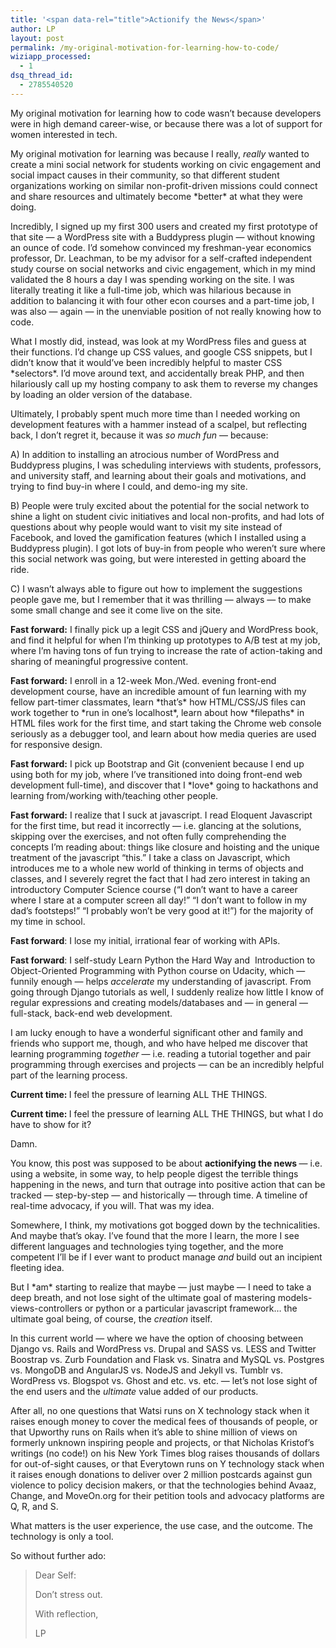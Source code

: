```yaml
---
title: '<span data-rel="title">Actionify the News</span>'
author: LP
layout: post
permalink: /my-original-motivation-for-learning-how-to-code/
wiziapp_processed:
  - 1
dsq_thread_id:
  - 2785540520
---
```

<span data-rel="content">

<p>
  My original motivation for learning how to code wasn&#8217;t because developers were in high demand career-wise, or because there was a lot of support for women interested in tech.
</p>

<p>
  My original motivation for learning was because I really, <em>really</em> wanted to create a mini social network for students working on civic engagement and social impact causes in their community, so that different student organizations working on similar non-profit-driven missions could connect and share resources and ultimately become *better* at what they were doing.
</p>

<p>
  Incredibly, I signed up my first 300 users and created my first prototype of that site &#8212; a WordPress site with a Buddypress plugin &#8212; without knowing an ounce of code. I&#8217;d somehow convinced my freshman-year economics professor, Dr. Leachman, to be my advisor for a self-crafted independent study course on social networks and civic engagement, which in my mind validated the 8 hours a day I was spending working on the site. I was literally treating it like a full-time job, which was hilarious because in addition to balancing it with four other econ courses and a part-time job, I was also &#8212; again &#8212; in the unenviable position of not really knowing how to code.
</p>

<p>
  What I mostly did, instead, was look at my WordPress files and guess at their functions. I&#8217;d change up CSS values, and google CSS snippets, but I didn&#8217;t know that it would&#8217;ve been incredibly helpful to master CSS *selectors*. I&#8217;d move around text, and accidentally break PHP, and then hilariously call up my hosting company to ask them to reverse my changes by loading an older version of the database.
</p>

<p>
  Ultimately, I probably spent much more time than I needed working on development features with a hammer instead of a scalpel, but reflecting back, I don&#8217;t regret it, because it was <em>so much fun</em> &#8212; because:
</p>

<p>
  A) In addition to installing an atrocious number of WordPress and Buddypress plugins, I was scheduling interviews with students, professors, and university staff, and learning about their goals and motivations, and trying to find buy-in where I could, and demo-ing my site.
</p>

<p>
  B) People were truly excited about the potential for the social network to shine a light on student civic initiatives and local non-profits, and had lots of questions about why people would want to visit my site instead of Facebook, and loved the gamification features (which I installed using a Buddypress plugin). I got lots of buy-in from people who weren&#8217;t sure where this social network was going, but were interested in getting aboard the ride.
</p>

<p>
  C) I wasn&#8217;t always able to figure out how to implement the suggestions people gave me, but I remember that it was thrilling &#8212; always &#8212; to make some small change and see it come live on the site.
</p>

<p>
  <strong>Fast forward:</strong> I finally pick up a legit CSS and jQuery and WordPress book, and find it helpful for when I&#8217;m thinking up prototypes to A/B test at my job, where I&#8217;m having tons of fun trying to increase the rate of action-taking and sharing of meaningful progressive content.
</p>

<p>
  <strong>Fast forward:</strong> I enroll in a 12-week Mon./Wed. evening front-end development course, have an incredible amount of fun learning with my fellow part-timer classmates, learn *that&#8217;s* how HTML/CSS/JS files can work together to *run in one&#8217;s localhost*, learn about how *filepaths* in HTML files work for the first time, and start taking the Chrome web console seriously as a debugger tool, and learn about how media queries are used for responsive design.
</p>

<p>
  <strong>Fast forward:</strong> I pick up Bootstrap and Git (convenient because I end up using both for my job, where I&#8217;ve transitioned into doing front-end web development full-time), and discover that I *love* going to hackathons and learning from/working with/teaching other people.
</p>

<p>
  <strong>Fast forward:</strong> I realize that I suck at javascript. I read Eloquent Javascript for the first time, but read it incorrectly &#8212; i.e. glancing at the solutions, skipping over the exercises, and not often fully comprehending the concepts I&#8217;m reading about: things like closure and hoisting and the unique treatment of the javascript &#8220;this.&#8221; I take a class on Javascript, which introduces me to a whole new world of thinking in terms of objects and classes, and I severely regret the fact that I had zero interest in taking an introductory Computer Science course (&#8220;I don&#8217;t want to have a career where I stare at a computer screen all day!&#8221; &#8220;I don&#8217;t want to follow in my dad&#8217;s footsteps!&#8221; &#8220;I probably won&#8217;t be very good at it!&#8221;) for the majority of my time in school.
</p>

<p>
  <strong>Fast forward</strong>: I lose my initial, irrational fear of working with APIs.
</p>

<p>
  <strong>Fast forward</strong>: I self-study Learn Python the Hard Way and  Introduction to Object-Oriented Programming with Python course on Udacity, which &#8212; funnily enough &#8212; helps <em>accelerate</em> my understanding of javascript. From going through Django tutorials as well, I suddenly realize how little I know of regular expressions and creating models/databases and &#8212; in general &#8212; full-stack, back-end web development.
</p>

<p>
  I am lucky enough to have a wonderful significant other and family and friends who support me, though, and who have helped me discover that learning programming <em>together</em> &#8212; i.e. reading a tutorial together and pair programming through exercises and projects &#8212; can be an incredibly helpful part of the learning process.
</p>

<p>
  <strong>Current time: </strong>I feel the pressure of learning ALL THE THINGS.
</p>

<p>
  <strong>Current time: </strong>I feel the pressure of learning ALL THE THINGS, but what I do have to show for it?
</p>

<p>
  Damn.
</p>

<p>
  You know, this post was supposed to be about <strong>actionifying the news </strong>&#8212; i.e. using a website, in some way, to help people digest the terrible things happening in the news, and turn that outrage into positive action that can be tracked &#8212; step-by-step &#8212; and historically &#8212; through time. A timeline of real-time advocacy, if you will. That was my idea.
</p>

<p>
  Somewhere, I think, my motivations got bogged down by the technicalities. And maybe that&#8217;s okay. I&#8217;ve found that the more I learn, the more I see different languages and technologies tying together, and the more competent I&#8217;ll be if I ever want to product manage <em>and</em> build out an incipient fleeting idea.
</p>

<p>
  But I *am* starting to realize that maybe &#8212; just maybe &#8212; I need to take a deep breath, and not lose sight of the ultimate goal of mastering models-views-controllers or python or a particular javascript framework&#8230; the ultimate goal being, of course, the <em>creation </em>itself.
</p>

<p>
  In this current world &#8212; where we have the option of choosing between Django vs. Rails and WordPress vs. Drupal and SASS vs. LESS and Twitter Boostrap vs. Zurb Foundation and Flask vs. Sinatra and MySQL vs. Postgres vs. MongoDB and AngularJS vs. NodeJS and Jekyll vs. Tumblr vs. WordPress vs. Blogspot vs. Ghost and etc. vs. etc. &#8212; let&#8217;s not lose sight of the end users and the <em>ultimate</em> value added of our products.
</p>

<p>
  After all, no one questions that Watsi runs on X technology stack when it raises enough money to cover the medical fees of thousands of people, or that Upworthy runs on Rails when it&#8217;s able to shine million of views on formerly unknown inspiring people and projects, or that Nicholas Kristof&#8217;s writings (no code!) on his New York Times blog raises thousands of dollars for out-of-sight causes, or that Everytown runs on Y technology stack when it raises enough donations to deliver over 2 million postcards against gun violence to policy decision makers, or that the technologies behind Avaaz, Change, and MoveOn.org for their petition tools and advocacy platforms are Q, R, and S.
</p>

<p>
  What matters is the user experience, the use case, and the outcome. The technology is only a tool.
</p>

<p>
  So without further ado:
</p>

<blockquote>
  <p>
    Dear Self:
  </p>
  
  <p>
    Don&#8217;t stress out.
  </p>
  
  <p>
    With reflection,
  </p>
  
  <p>
    LP
  </p>
</blockquote>

<p>
  &nbsp;
</p></span>